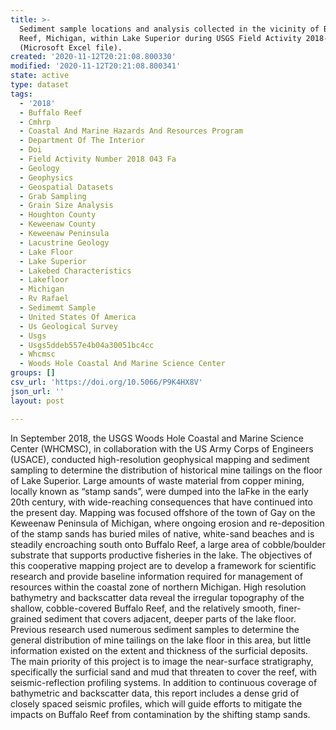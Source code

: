 ```yaml
---
title: >-
  Sediment sample locations and analysis collected in the vicinity of Buffalo
  Reef, Michigan, within Lake Superior during USGS Field Activity 2018-043-FA
  (Microsoft Excel file).
created: '2020-11-12T20:21:08.800330'
modified: '2020-11-12T20:21:08.800341'
state: active
type: dataset
tags:
  - '2018'
  - Buffalo Reef
  - Cmhrp
  - Coastal And Marine Hazards And Resources Program
  - Department Of The Interior
  - Doi
  - Field Activity Number 2018 043 Fa
  - Geology
  - Geophysics
  - Geospatial Datasets
  - Grab Sampling
  - Grain Size Analysis
  - Houghton County
  - Keweenaw County
  - Keweenaw Peninsula
  - Lacustrine Geology
  - Lake Floor
  - Lake Superior
  - Lakebed Characteristics
  - Lakefloor
  - Michigan
  - Rv Rafael
  - Sedimemt Sample
  - United States Of America
  - Us Geological Survey
  - Usgs
  - Usgs5ddeb557e4b04a30051bc4cc
  - Whcmsc
  - Woods Hole Coastal And Marine Science Center
groups: []
csv_url: 'https://doi.org/10.5066/P9K4HX8V'
json_url: ''
layout: post

---
```

In September 2018, the USGS Woods Hole Coastal and Marine Science Center (WHCMSC), in collaboration with the US Army Corps of Engineers (USACE), conducted high-resolution geophysical mapping and sediment sampling to determine the distribution of historical mine tailings on the floor of Lake Superior. Large amounts of waste material from copper mining, locally known as “stamp sands”, were dumped into the laFke in the early 20th century, with wide-reaching consequences that have continued into the present day. Mapping was focused offshore of the town of Gay on the Keweenaw Peninsula of Michigan, where ongoing erosion and re-deposition of the stamp sands has buried miles of native, white-sand beaches and is steadily encroaching south onto Buffalo Reef, a large area of cobble/boulder substrate that supports productive fisheries in the lake. The objectives of this cooperative mapping project are to develop a framework for scientific research and provide baseline information required for management of resources within the coastal zone of northern Michigan. High resolution bathymetry and backscatter data reveal the irregular topography of the shallow, cobble-covered Buffalo Reef, and the relatively smooth, finer-grained sediment that covers adjacent, deeper parts of the lake floor. Previous research used numerous sediment samples to determine the general distribution of mine tailings on the lake floor in this area, but little information existed on the extent and thickness of the surficial deposits. The main priority of this project is to image the near-surface stratigraphy, specifically the surficial sand and mud that threaten to cover the reef, with seismic-reflection profiling systems. In addition to continuous coverage of bathymetric and backscatter data, this report includes a dense grid of closely spaced seismic profiles, which will guide efforts to mitigate the impacts on Buffalo Reef from contamination by the shifting stamp sands.
